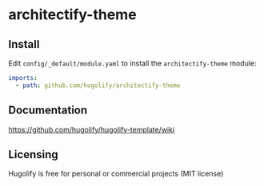 # architectify-theme

## Install

Edit `config/_default/module.yaml` to install the `architectify-theme` module:

```yml
imports:
  - path: github.com/hugolify/architectify-theme
```

## Documentation

https://github.com/hugolify/hugolify-template/wiki

## Licensing

Hugolify is free for personal or commercial projects (MIT license)
